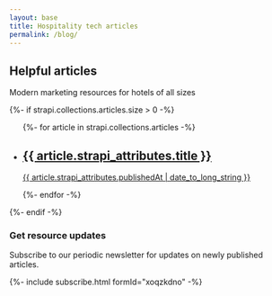 ```yaml
---
layout: base
title: Hospitality tech articles
permalink: /blog/
---
```


<section class="section-introduction">
    <h1>Helpful articles</h1>
    <p>Modern marketing resources for hotels of all sizes</p>
</section>

<section class="section-articles">
    {%- if strapi.collections.articles.size > 0 -%}
    <div class="block-articles">
        <ul>
            {%- for article in strapi.collections.articles -%}
            <li>
                <h2><a href="/article{{ article.strapi_attributes.slug | relative_url }}">{{ article.strapi_attributes.title }}</a></h2>
                <p><a href="/article{{ article.strapi_attributes.slug | relative_url }}">{{ article.strapi_attributes.publishedAt | date_to_long_string }}</a></p>
            </li>
            {%- endfor -%}
        </ul>
    </div>
    {%- endif -%}
</section>

<section class="section-content section-cta">
    <h3>Get resource updates</h3>
    <p>Subscribe to our periodic newsletter for updates on newly published articles.</p>
    {%- include subscribe.html formId="xoqzkdno" -%}
</section>